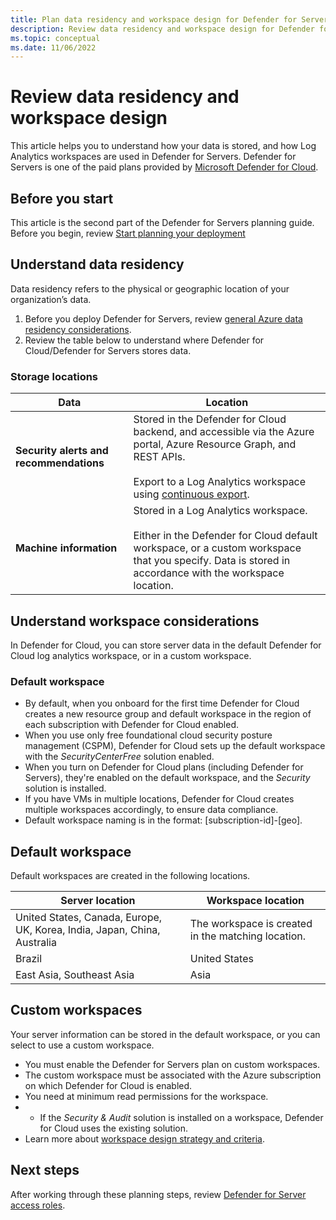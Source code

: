 ```yaml
---
title: Plan data residency and workspace design for Defender for Servers 
description: Review data residency and workspace design for Defender for Servers 
ms.topic: conceptual
ms.date: 11/06/2022
---
```

# Review data residency and workspace design

This article helps you to understand how your data is stored, and how Log Analytics workspaces are used in Defender for Servers. Defender for Servers is one of the paid plans provided by [Microsoft Defender for Cloud](defender-for-cloud-introduction.md).


## Before you start

This article is the second part of the Defender for Servers planning guide. Before you begin, review [Start planning your deployment](plan-defender-for-servers.md)


## Understand data residency

Data residency refers to the physical or geographic location of your organization’s data.

1. Before you deploy Defender for Servers, review [general Azure data residency considerations](https://azure.microsoft.com/blog/making-your-data-residency-choices-easier-with-azure/).
1. Review the table below to understand where Defender for Cloud/Defender for Servers stores data.

### Storage locations

**Data** | **Location** 
--- | ---  
**Security alerts and recommendations** | Stored in the Defender for Cloud backend, and accessible via the Azure portal, Azure Resource Graph, and REST APIs.<br/><br/> Export to a Log Analytics workspace using [continuous export](continuous-export.md).
**Machine information** | Stored in a Log Analytics workspace.<br/><br/> Either in the Defender for Cloud default workspace, or a custom workspace that you specify. Data is stored in accordance with the workspace location.

## Understand workspace considerations

In Defender for Cloud, you can store server data in the default Defender for Cloud log analytics workspace, or in a custom workspace.

### Default workspace

- By default, when you onboard for the first time Defender for Cloud creates a new resource group and default workspace in the region of each subscription with Defender for Cloud enabled.
- When you use only free foundational cloud security posture management (CSPM), Defender for Cloud sets up the default workspace with the *SecurityCenterFree* solution enabled.
- When you turn on Defender for Cloud plans (including Defender for Servers), they're enabled on the default workspace, and the *Security* solution is installed.
- If you have VMs in multiple locations, Defender for Cloud creates multiple workspaces accordingly, to ensure data compliance.
- Default workspace naming is in the format: [subscription-id]-[geo].

## Default workspace 

Default workspaces are created in the following locations.

**Server location** | **Workspace location**
--- | ---
United States, Canada, Europe, UK, Korea, India, Japan, China, Australia | The workspace is created in the matching location.
Brazil | United States
East Asia, Southeast Asia | Asia

## Custom workspaces

Your server information can be stored in the default workspace, or you can select to use a custom workspace.

- You must enable the Defender for Servers plan on custom workspaces.
- The custom workspace must be associated with the Azure subscription on which Defender for Cloud is enabled.
- You need at minimum read permissions for the workspace.
- - If the *Security & Audit* solution is installed on a workspace, Defender for Cloud uses the existing solution.
- Learn more about [workspace design strategy and criteria](../azure-monitor/logs/workspace-design.md).



## Next steps

After working through these planning steps, review [Defender for Server access roles](plan-defender-for-servers-roles.md).
